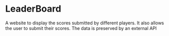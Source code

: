 # LeaderBoard
A website to display the scores submitted by different players. It also allows the user to submit their scores. The data is preserved by an external API
